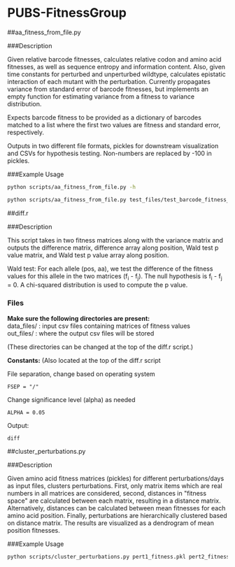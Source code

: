 PUBS-FitnessGroup
=================

##aa_fitness_from_file.py

###Description

Given relative barcode fitnesses, calculates relative codon and amino acid fitnesses, as well as sequence
entropy and information content. Also, given time constants for perturbed and unperturbed wildtype, calculates epistatic interaction of each mutant with the perturbation. Currently propagates variance from standard error of barcode fitnesses, but implements an empty function for estimating variance from a fitness to variance distribution.

Expects barcode fitness to be provided as a dictionary of barcodes matched to a list where the first two values are fitness and standard error, respectively.

Outputs in two different file formats, pickles for downstream visualization and CSVs for hypothesis testing. Non-numbers are replaced by -100 in pickles.

###Example Usage
```bash
python scripts/aa_fitness_from_file.py -h
```

```bash
python scripts/aa_fitness_from_file.py test_files/test_barcode_fitness_1.pkl test_files/test_barcode_fitness_2.pkl --wt_time_constants 0.33 0.2 --allele_dict input_files/allele_dic_with_WT.pkl --translate_dict input_files/translate.pkl --wt_codon_dict input_files/wt_codon_dict.pkl --aa_index input_files/aminotonumber.pkl --weighted_mean --codon_fitness_pickle codon_fitness.pkl --rel_fitness_csv rel_fitness.csv --rel_fitness_pickle rel_fitness.pkl --rel_fitness_variance_csv rel_fitness_variance.csv --sequence_entropy_pickle sequence_entropy.pkl --information_content_pickle information_content.pkl --interaction_pickle interaction.pkl
```

##diff.r

###Description

This script takes in two fitness matrices along with the variance matrix and outputs the difference matrix, difference array along position, Wald test p value matrix, and Wald test p value array along position.

Wald test: For each allele (pos, aa), we test the difference of the fitness values for this allele in the two matrices (f<sub>i</sub> - f<sub>j</sub>). The null hypothesis is f<sub>i</sub> - f<sub>j</sub> = 0. A chi-squared distribution is used to compute the p value.

### Files
**Make sure the following directories are present:**  
data_files/ : input csv files containing matrices of fitness values  
out_files/ : where the output csv files will be stored  

(These directories can be changed at the top of the diff.r script.)

**Constants:**
(Also located at the top of the diff.r script

File separation, change based on operating system

```
FSEP = "/"
```

Change significance level (alpha) as needed
```
ALPHA = 0.05
```

Output:  
```
diff
```



##cluster_perturbations.py

###Description

Given amino acid fitness matrices (pickles) for different perturbations/days as input files, clusters perturbations. First, only matrix items which are real numbers in all matrices are considered, second, distances in "fitness space" are calculated between each matrix, resulting in a distance matrix. Alternatively, distances can be calculated between mean fitnesses for each amino acid position. Finally, perturbations are hierarchically clustered based on distance matrix. The results are visualized as a dendrogram of mean position fitnesses.

###Example Usage
```bash
python scripts/cluster_perturbations.py pert1_fitness.pkl pert2_fitness.pkl pert3_fitness.pkl --pert_names pert1 pert2 pert3
```
